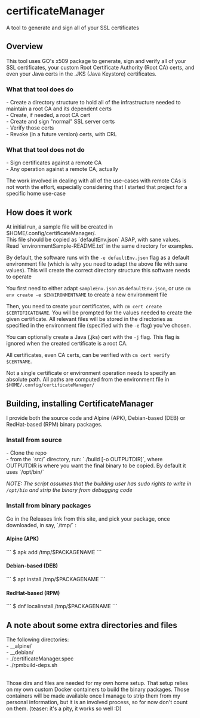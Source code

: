 <H1>certificateManager</H1>

A tool to generate and sign all of your SSL certificates

<H2>Overview</H2>

This tool uses GO's x509 package to generate, sign and verify all of your SSL certificates, your custom Root Certificate Authority (Root CA) certs, and even your Java certs in the .JKS (Java Keystore) certificates.

<H3>What that tool does do</H3>
- Create a directory structure to hold all of the infrastructure needed to maintain a root CA and its dependent certs<br>
- Create, if needed, a root CA cert<br>
- Create and sign "normal" SSL server certs<br>
- Verify those certs<br>
- Revoke (in a future version) certs, with CRL<br>

<H3>What that tool does not do</H3>
- Sign certificates against a remote CA<br>
- Any operation against a remote CA, actually<br>

The work involved in dealing with all of the use-cases with remote CAs is not worth the effort, especially considering that I started that project for a specific home use-case

<H2>How does it work</H2>
At initial run, a sample file will be created in $HOME/.config/certificateManager/.<br>
This file should be copied as `defaultEnv.json` ASAP, with sane values.<br>
Read `environmentSample-README.txt` in the same directory for examples.

By default, the software runs with the `-e defaultEnv.json` flag as a default environment file (which is why you need to adapt the above file with sane values). This will create the correct directory structure this software needs to operate

You first need to either adapt `sampleEnv.json` as `defaultEnv.json`, or use `cm env create -e $ENVIRONMENTNAME` to create a new environment file

Then, you need to create your certificates, with `cm cert create $CERTIFICATENAME`. You will be prompted for the values needed to create the given certificate.
All relevant files will be stored in the directories as specified in the environment file (specified with the `-e` flag) you've chosen.

You can optionally create a Java (.jks) cert with the `-j` flag. This flag is ignored when the created certificate is a root CA.

All certificates, even CA certs, can be verified with `cm cert verify $CERTNAME`.

Not a single certificate or environment operation needs to specify an absolute path. All paths are computed from the environment file in `$HOME/.config/certificateManager/`

<H2>Building, installing CertificateManager</H2>
I provide both the source code and Alpine (APK), Debian-based (DEB) or RedHat-based (RPM) binary packages.

<H3>Install from source</H3>
- Clone the repo<br>
- from the `src/` directory, run: `./build [-o OUTPUTDIR]`, where OUTPUTDIR is where you want the final binary to be copied. By default it uses `/opt/bin/`

*NOTE: The script assumes that the building user has sudo rights to write in `/opt/bin` and strip the binary from debugging code*

<H3>Install from binary packages</H3>
Go in the Releases link from this site, and pick your package, once downloaded, in say, `/tmp/` :

<H4>Alpine (APK)</H4>
```
$ apk add /tmp/$PACKAGENAME
```

<H4>Debian-based (DEB)</H4>
```
$ apt install /tmp/$PACKAGENAME
```

<H4>RedHat-based (RPM)</H4>
```
$ dnf localinstall /tmp/$PACKAGENAME
```

<H2>A note about some extra directories and files</H2>
The following directories:<br>
- __alpine/<br>
- __debian/<br>
- ./certificateManager.spec<br>
- ./rpmbuild-deps.sh<br><br>

Those dirs and files are needed for my own home setup. That setup relies on my own custom Docker containers to build the binary packages.
Those containers will be made available once I manage to strip them from my personal information, but it is an involved process, so for now don't count on them.
(teaser: it's a pity, it works so well :D)
